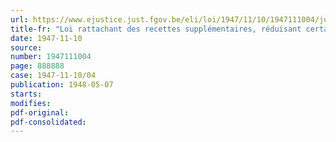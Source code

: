 ```yaml
---
url: https://www.ejustice.just.fgov.be/eli/loi/1947/11/10/1947111004/justel
title-fr: "Loi rattachant des recettes supplémentaires, réduisant certains crédits ouverts et ouvrant des crédits supplémentaires au budget ordinaire du Congo belge et du vice-Gouvernement général du Rwanda-Burundi pour l'exercice 1945"
date: 1947-11-10
source:
number: 1947111004
page: 888888
case: 1947-11-10/04
publication: 1948-05-07
starts:
modifies:
pdf-original:
pdf-consolidated:
---
```


